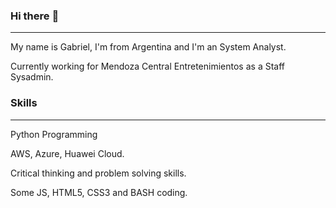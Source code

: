 ### Hi there :wave:

------------

My name is Gabriel, I'm from Argentina and I'm an System Analyst.

Currently working for Mendoza Central Entretenimientos as a Staff Sysadmin.



### **Skills**

------------


Python Programming

AWS, Azure, Huawei Cloud.

Critical thinking and problem solving skills.

Some JS, HTML5, CSS3 and BASH coding.

